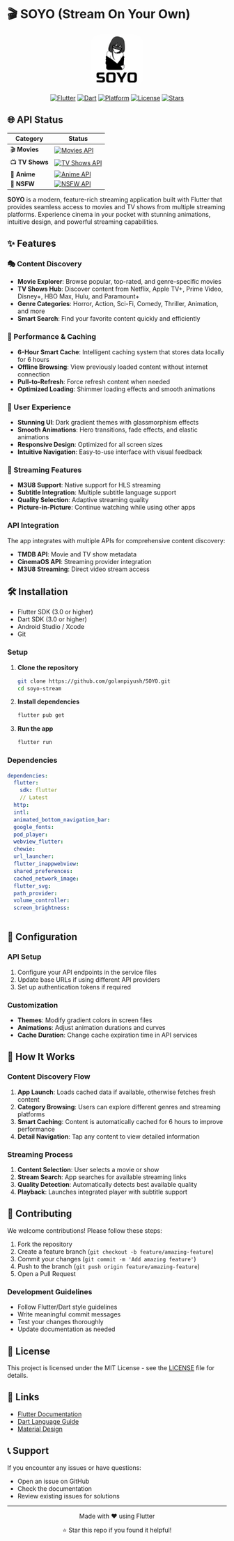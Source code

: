 # 🎬 SOYO (Stream On Your Own)
 
<div align="center">
  <img src="assets/icon/app_icon.png" alt="Soyo App Logo" width="120" height="120" style="border-radius: 20px;">
  
  [![Flutter](https://img.shields.io/badge/Flutter-3.0+-blue.svg)](https://flutter.dev/)
  [![Dart](https://img.shields.io/badge/Dart-3.0+-blue.svg)](https://dart.dev/)
  [![Platform](https://img.shields.io/badge/Platform-Android%20%7C%20iOS-green.svg)](https://flutter.dev/)
  [![License](https://img.shields.io/badge/License-MIT-yellow.svg)](LICENSE)
  [![Stars](https://img.shields.io/github/stars/golanpiyush/SOYO?style=social)](https://github.com/golanpiyush/SOYO/stargazers)
</div>

## 🌐 API Status

| Category | Status |
|-----------|---------|
| 🎬 **Movies** | [![Movies API](https://img.shields.io/website?url=https%3A%2F%2Fdb.cineby.app%2F3&label=Movies&up_message=Online&down_message=Offline&style=for-the-badge&logo=playstation&color=brightgreen)](https://db.cineby.app/3) |
| 📺 **TV Shows** | [![TV Shows API](https://img.shields.io/website?url=https%3A%2F%2Fcinemaos.me%2F&label=TV%20Shows&up_message=Online&down_message=Offline&style=for-the-badge&logo=appletv&color=brightgreen)](https://cinemaos.me/) |
| 🎌 **Anime** | [![Anime API](https://img.shields.io/website?url=https%3A%2F%2Fflixer.su%2F&label=Anime&up_message=Online&down_message=Offline&style=for-the-badge&logo=crunchyroll&color=brightgreen)](https://flixer.su/) |
| 🔞 **NSFW** | [![NSFW API](https://img.shields.io/website?url=https%3A%2F%2Fxhamster44.desi%2F&label=NSFW&up_message=Online&down_message=Offline&style=for-the-badge&logo=firefox&color=brightgreen)](https://xhamster44.desi/) |


**SOYO** is a modern, feature-rich streaming application built with Flutter that provides seamless access to movies and TV shows from multiple streaming platforms. Experience cinema in your pocket with stunning animations, intuitive design, and powerful streaming capabilities.

## ✨ Features

### 🎭 Content Discovery
- **Movie Explorer**: Browse popular, top-rated, and genre-specific movies
- **TV Shows Hub**: Discover content from Netflix, Apple TV+, Prime Video, Disney+, HBO Max, Hulu, and Paramount+
- **Genre Categories**: Horror, Action, Sci-Fi, Comedy, Thriller, Animation, and more
- **Smart Search**: Find your favorite content quickly and efficiently

### 🚀 Performance & Caching
- **6-Hour Smart Cache**: Intelligent caching system that stores data locally for 6 hours
- **Offline Browsing**: View previously loaded content without internet connection
- **Pull-to-Refresh**: Force refresh content when needed
- **Optimized Loading**: Shimmer loading effects and smooth animations

### 🎨 User Experience
- **Stunning UI**: Dark gradient themes with glassmorphism effects
- **Smooth Animations**: Hero transitions, fade effects, and elastic animations
- **Responsive Design**: Optimized for all screen sizes
- **Intuitive Navigation**: Easy-to-use interface with visual feedback

### 📱 Streaming Features
- **M3U8 Support**: Native support for HLS streaming
- **Subtitle Integration**: Multiple subtitle language support
- **Quality Selection**: Adaptive streaming quality
- **Picture-in-Picture**: Continue watching while using other apps


### API Integration
The app integrates with multiple APIs for comprehensive content discovery:

- **TMDB API**: Movie and TV show metadata
- **CinemaOS API**: Streaming provider integration
- **M3U8 Streaming**: Direct video stream access


## 🛠️ Installation
- Flutter SDK (3.0 or higher)
- Dart SDK (3.0 or higher)
- Android Studio / Xcode
- Git

### Setup
1. **Clone the repository**
   ```bash
   git clone https://github.com/golanpiyush/SOYO.git
   cd soyo-stream
   ```

2. **Install dependencies**
   ```bash
   flutter pub get
   ```

3. **Run the app**
   ```bash
   flutter run
   ```

### Dependencies
```yaml
dependencies:
  flutter:
    sdk: flutter
    // Latest
  http:
  intl:
  animated_bottom_navigation_bar:
  google_fonts:
  pod_player:
  webview_flutter:
  chewie: 
  url_launcher:
  flutter_inappwebview:
  shared_preferences:
  cached_network_image:
  flutter_svg:
  path_provider:
  volume_controller:
  screen_brightness:
  
```


## 🔧 Configuration

### API Setup
1. Configure your API endpoints in the service files
2. Update base URLs if using different API providers
3. Set up authentication tokens if required

### Customization
- **Themes**: Modify gradient colors in screen files
- **Animations**: Adjust animation durations and curves
- **Cache Duration**: Change cache expiration time in API services

## 🎯 How It Works

### Content Discovery Flow
1. **App Launch**: Loads cached data if available, otherwise fetches fresh content
2. **Category Browsing**: Users can explore different genres and streaming platforms
3. **Smart Caching**: Content is automatically cached for 6 hours to improve performance
4. **Detail Navigation**: Tap any content to view detailed information

### Streaming Process
1. **Content Selection**: User selects a movie or show
2. **Stream Search**: App searches for available streaming links
3. **Quality Detection**: Automatically detects best available quality
4. **Playback**: Launches integrated player with subtitle support


## 🤝 Contributing

We welcome contributions! Please follow these steps:

1. Fork the repository
2. Create a feature branch (`git checkout -b feature/amazing-feature`)
3. Commit your changes (`git commit -m 'Add amazing feature'`)
4. Push to the branch (`git push origin feature/amazing-feature`)
5. Open a Pull Request

### Development Guidelines
- Follow Flutter/Dart style guidelines
- Write meaningful commit messages
- Test your changes thoroughly
- Update documentation as needed

## 📄 License

This project is licensed under the MIT License - see the [LICENSE](LICENSE) file for details.

## 🔗 Links

- [Flutter Documentation](https://flutter.dev/docs)
- [Dart Language Guide](https://dart.dev/guides)
- [Material Design](https://material.io/)

## 📞 Support

If you encounter any issues or have questions:

- Open an issue on GitHub
- Check the documentation
- Review existing issues for solutions

---

<div align="center">
  <p>Made with ❤️ using Flutter</p>
  <p>⭐ Star this repo if you found it helpful!</p>
</div>
